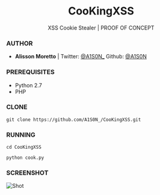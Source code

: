 <h1 align="center">CooKingXSS</h1>
<p align="center">
  XSS Cookie Stealer | PROOF OF CONCEPT
</p>

### AUTHOR
* **Alisson Moretto** | 
Twitter: <a href="https://twitter.com/A1S0N_">@A1S0N_</a>
Github: <a href="https://github.com/A1S0N">@A1S0N</a>

### PREREQUISITES

* Python 2.7
* PHP

### CLONE
```
git clone https://github.com/A1S0N_/CooKingXSS.git
```

### RUNNING
```
cd CooKingXSS
```

```
python cook.py
```
### SCREENSHOT
![Shot](https://github.com/A1S0N/CooKingXSS/blob/master/sc.png)

